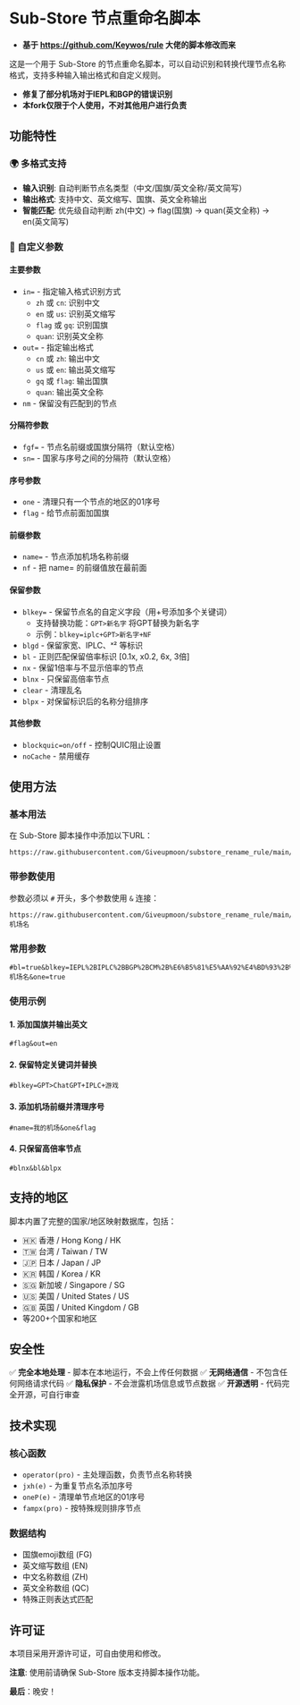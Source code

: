 # Sub-Store 节点重命名脚本
- **基于 https://github.com/Keywos/rule 大佬的脚本修改而来**

这是一个用于 Sub-Store 的节点重命名脚本，可以自动识别和转换代理节点名称格式，支持多种输入输出格式和自定义规则。

- **修复了部分机场对于IEPL和BGP的错误识别**
- **本fork仅限于个人使用，不对其他用户进行负责**

## 功能特性

### 🌍 多格式支持
- **输入识别**: 自动判断节点名类型（中文/国旗/英文全称/英文简写）
- **输出格式**: 支持中文、英文缩写、国旗、英文全称输出
- **智能匹配**: 优先级自动判断 zh(中文) → flag(国旗) → quan(英文全称) → en(英文简写)

### 🔧 自定义参数

#### 主要参数
- `in=` - 指定输入格式识别方式
  - `zh` 或 `cn`: 识别中文
  - `en` 或 `us`: 识别英文缩写
  - `flag` 或 `gq`: 识别国旗
  - `quan`: 识别英文全称
- `out=` - 指定输出格式
  - `cn` 或 `zh`: 输出中文
  - `us` 或 `en`: 输出英文缩写
  - `gq` 或 `flag`: 输出国旗
  - `quan`: 输出英文全称
- `nm` - 保留没有匹配到的节点

#### 分隔符参数
- `fgf=` - 节点名前缀或国旗分隔符（默认空格）
- `sn=` - 国家与序号之间的分隔符（默认空格）

#### 序号参数
- `one` - 清理只有一个节点的地区的01序号
- `flag` - 给节点前面加国旗

#### 前缀参数
- `name=` - 节点添加机场名称前缀
- `nf` - 把 name= 的前缀值放在最前面

#### 保留参数
- `blkey=` - 保留节点名的自定义字段（用+号添加多个关键词）
  - 支持替换功能：`GPT>新名字` 将GPT替换为新名字
  - 示例：`blkey=iplc+GPT>新名字+NF`
- `blgd` - 保留家宽、IPLC、ˣ² 等标识
- `bl` - 正则匹配保留倍率标识 [0.1x, x0.2, 6x, 3倍]
- `nx` - 保留1倍率与不显示倍率的节点
- `blnx` - 只保留高倍率节点
- `clear` - 清理乱名
- `blpx` - 对保留标识后的名称分组排序

#### 其他参数
- `blockquic=on/off` - 控制QUIC阻止设置
- `noCache` - 禁用缓存

## 使用方法

### 基本用法
在 Sub-Store 脚本操作中添加以下URL：
```
https://raw.githubusercontent.com/Giveupmoon/substore_rename_rule/main/rename_self.js
```

### 带参数使用
参数必须以 `#` 开头，多个参数使用 `&` 连接：
```
https://raw.githubusercontent.com/Giveupmoon/substore_rename_rule/main/rename_self.js#flag&out=en&name=机场名
```
### 常用参数
```
#bl=true&blkey=IEPL%2BIPLC%2BBGP%2BCM%2B%E6%B5%81%E5%AA%92%E4%BD%93%2B%E7%9B%B4%E8%BF%9E%2B%E4%B8%AD%E8%BD%AC%2B%E7%A7%BB%E5%8A%A8%2B%E8%81%94%E9%80%9A%2B%E7%94%B5%E4%BF%A1%2B%E5%AE%B6%E5%AE%BD%2B%E5%AE%B6%E5%BA%AD%E5%AE%BD%E5%B8%A6%2B%E5%8E%9F%E7%94%9F%2B%E6%B8%B8%E6%88%8F&flag=true&name=机场名&one=true
```

### 使用示例

#### 1. 添加国旗并输出英文
```
#flag&out=en
```

#### 2. 保留特定关键词并替换
```
#blkey=GPT>ChatGPT+IPLC+游戏
```

#### 3. 添加机场前缀并清理序号
```
#name=我的机场&one&flag
```

#### 4. 只保留高倍率节点
```
#blnx&bl&blpx
```

## 支持的地区

脚本内置了完整的国家/地区映射数据库，包括：
- 🇭🇰 香港 / Hong Kong / HK
- 🇹🇼 台湾 / Taiwan / TW  
- 🇯🇵 日本 / Japan / JP
- 🇰🇷 韩国 / Korea / KR
- 🇸🇬 新加坡 / Singapore / SG
- 🇺🇸 美国 / United States / US
- 🇬🇧 英国 / United Kingdom / GB
- 等200+个国家和地区

## 安全性

✅ **完全本地处理** - 脚本在本地运行，不会上传任何数据
✅ **无网络通信** - 不包含任何网络请求代码
✅ **隐私保护** - 不会泄露机场信息或节点数据
✅ **开源透明** - 代码完全开源，可自行审查

## 技术实现

### 核心函数
- `operator(pro)` - 主处理函数，负责节点名称转换
- `jxh(e)` - 为重复节点名添加序号
- `oneP(e)` - 清理单节点地区的01序号
- `fampx(pro)` - 按特殊规则排序节点

### 数据结构
- 国旗emoji数组 (FG)
- 英文缩写数组 (EN)
- 中文名称数组 (ZH) 
- 英文全称数组 (QC)
- 特殊正则表达式匹配



## 许可证

本项目采用开源许可证，可自由使用和修改。



**注意**: 使用前请确保 Sub-Store 版本支持脚本操作功能。


**最后**：晚安！